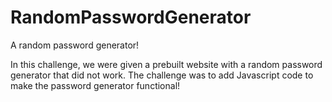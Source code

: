 # RandomPasswordGenerator
A random password generator!


In this challenge, we were given a prebuilt website with a random password generator that did not work. The challenge was to add Javascript code to make the password generator functional! 
